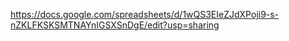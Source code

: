 https://docs.google.com/spreadsheets/d/1wQS3EIeZJdXPoji9-s-nZKLFKSKSMTNAYnIGSXSnDgE/edit?usp=sharing
